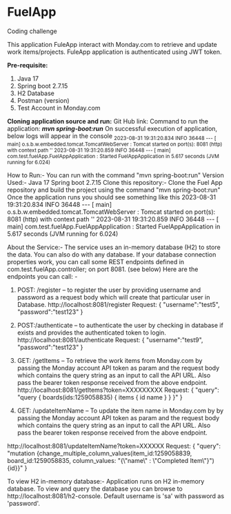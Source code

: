# FuelApp
Coding challenge

This application FuleApp interact with Monday.com to retrieve and update work items/projects. FuleApp application is authenticated using JWT token.

**Pre-requisite:**
1.	Java 17 
2.	Spring boot 2.7.15
3.	H2 Database
4.	Postman (version)
5.	Test Account in Monday.com

**Cloning application source and run:**
Git Hub link: 
Command to run the application:  ***mvn spring-boot:run***
On successful execution of application, below logs will appear in the console
<sub> 2023-08-31 19:31:20.834  INFO 36448 --- [           main] o.s.b.w.embedded.tomcat.TomcatWebServer  : Tomcat started on port(s): 8081 (http) with context path ''
2023-08-31 19:31:20.859  INFO 36448 --- [           main] com.test.fuelApp.FuelAppApplication      : Started FuelAppApplication in 5.617 seconds (JVM running for 6.024) </sub>


How to Run:-
You can run with the command "mvn spring-boot:run"
Version Used:-
Java 17 Spring boot 2.7.15
Clone this repository:-
Clone the Fuel App repository and build the project using the command "mvn spring-boot:run"
Once the application runs you should see something like this
2023-08-31 19:31:20.834  INFO 36448 --- [           main] o.s.b.w.embedded.tomcat.TomcatWebServer  : Tomcat started on port(s): 8081 (http) with context path ''
2023-08-31 19:31:20.859  INFO 36448 --- [           main] com.test.fuelApp.FuelAppApplication      : Started FuelAppApplication in 5.617 seconds (JVM running for 6.024)

About the Service:-
The service uses an in-memory database (H2) to store the data. You can also do with any database. If your database connection properties work, you can call some REST endpoints defined in com.test.fuelApp.controller; on port 8081. (see below)
Here are the endpoints you can call: -
1.	POST: /register – to register the user by providing username and password as a request body which will create that particular user in Database.
http://localhost:8081/register
Request:
{
    "username":"test5",
    "password":"test123"
}

2.	POST:/authenticate – to authenticate the user by checking in database if exists and provides the authenticated token to login.
http://localhost:8081/authenticate
Request:
{
    "username":"test9",
    "password":"test123"
}

3.	GET: /getItems – To retrieve the work items from Monday.com by passing the Monday account API token as param and the request body which contains the query string as an input to call the API URL. Also pass the bearer token response received from the above endpoint.
http://localhost:8081/getItems?token=XXXXXXXXX
Request:
{
    "query": "query { boards(ids:1259058835) { items { id name } } }"
}
4.	GET: /updateItemName – To update the item name in Monday.com by by passing the Monday account API token as param and the request body which contains the query string as an input to call the API URL. Also pass the bearer token response received from the above endpoint.


http://localhost:8081/updateItemName?token=XXXXXX
Request:
{
    "query": "mutation {change_multiple_column_values(item_id:1259058839, board_id:1259058835, column_values: \"{\\\"name\\\" : \\\"Completed Item\\\"}\") {id}}" 
}


To view H2 in-memory database:-
Application runs on H2 in-memory database. To view and query the database you can browse to http://localhost:8081/h2-console. Default username is 'sa' with password as 'password'.

